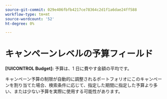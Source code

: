 ```yaml
---
source-git-commit: 029e406fbfb4217ce78364c2d1f1a6dae24ff588
workflow-type: tm+mt
source-wordcount: '52'
ht-degree: 0%

---
```

# キャンペーンレベルの予算フィールド

**[!UICONTROL Budget]:** 予算は、1 日に費やす金額の平均です。

キャンペーン予算の制限が自動的に調整されるポートフォリオにこのキャンペーンを割り当てた場合、検索条件に応じて、指定した期間に指定した予算より多い、または少ない予算を実際に使用する可能性があります。
